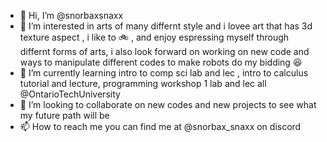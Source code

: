 - 👋 Hi, I’m @snorbaxsnaxx
- 👀 I’m interested in arts of many differnt style and i lovee art that has 3d texture aspect , i like to 🚲 , and enjoy espressing myself through differnt forms of arts, i also look forward on working on new code and ways to manipulate different codes to make robots do my bidding 😆 
- 🌱 I’m currently learning intro to comp sci lab and lec , intro to calculus tutorial and lecture, programming workshop 1 lab and lec all @OntarioTechUniversity 
- 💞️ I’m looking to collaborate on new codes and new projects to see what my future path will be
- 📫 How to reach me you can find me at @snorbax_snaxx on discord 

<!---
snorbaxsnaxx/snorbaxsnaxx is a ✨ special ✨ repository because its `README.md` (this file) appears on your GitHub profile.
You can click the Preview link to take a look at your changes.
--->
